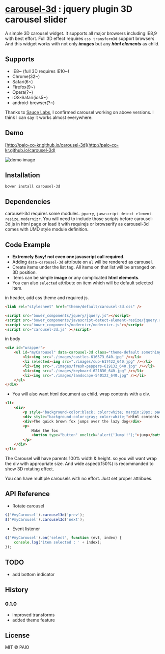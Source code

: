 # [carousel-3d](http://paio-co-kr.github.io/carousel-3d) : jquery plugin 3D carousel slider

A simple 3D carousel widget.
It supports all major browsers including IE8,9 with best effort. Full 3D effect requires `css transform3d` support browsers. 
And this widget works with not only _**images**_ but any _**html elements**_ as child.

## Supports
* IE8~ (full 3D requires IE10~)
* Chrome(32~)
* Safari(6~)
* Firefox(9~)
* Opera(?~)
* iOS-Safari(ios5~)
* android-browser(?~)

Thanks to [Sauce Labs](http://saucelabs.com), I confirmed carousel working on above versions. I think I can say it works almost everywhere.

## Demo

[http://paio-co-kr.github.io/carousel-3d](http://paio-co-kr.github.io/carousel-3d)

![demo image](http://paio-co-kr.github.io/carousel-3d/images/recent_browser.png)

## Installation

`bower install carousel-3d`

## Dependencies
carousel-3d requires some modules. `jquery`, `javascript-detect-element-resize`, `modernizr`.
You will need to include those scripts before carousel-3d.js in html page or load it with requirejs or browserify as carousel-3d comes with UMD style module definition.

## Code Example
* **Extremely Easy! not even one javascript call required.**
* Adding `data-carousel-3d` attribute on `ul` will be rendered as carousel.
* Create items under the list tag. All items on that list will be arranged on 3D position.
* Items can be simple **image** or any complicated **html elements**.
* You can also `selected` attribute on item which will be default selected item.

in header, add css theme and required js.
```html
<link rel="stylesheet" href="theme/default/carousel-3d.css" />

<script src="bower_components/jquery/jquery.js"></script>
<script src="bower_components/javascript-detect-element-resize/jquery.resize.js"></script>
<script src="bower_components/modernizr/modernizr.js"></script>
<script src="carousel-3d.js" ></script>
```

in body
```html
<div id="wrapper">
    <ul id="myCarousel" data-carousel-3d class="theme-default something">
        <li><img src="./images/castles-616573_640.jpg" /></li>
        <li selected><img src="./images/cup-617422_640.jpg" /></li>
        <li><img src="./images/fresh-peppers-619132_640.jpg" /></li>
        <li><img src="./images/keyboard-621830_640.jpg" /></li>
        <li><img src="./images/landscape-540122_640.jpg" /></li>
    </ul>
</div>
```

* You will also want html document as child. wrap contents with a div.

```html
<li>
    <div>
        <p style="background-color:black; color:white; margin:20px; padding:20px;">A simple html child</p>
        <div style="background-color:gray; color:white;">Html contents also works ok!!!</div>
        <div>The quick brown fox jumps over the lazy dog</div>
        <p>
            Make the fox
            <button type="button" onclick="alert('Jump!!');">jump</button>
        </p>
    </div>
</li>
```
The Carousel will have parents 100% width & height. so you will want wrap the div with appropriate size. And wide aspect(150%) is recommanded to show 3D rotating effect.

You can have multiple carousels with no effort. Just set proper attribues.
## API Reference
* Rotate carousel
```javascript
$('#myCarousel').carousel3d('prev');
$('#myCarousel').carousel3d('next');
```
* Event listener
```javascript
$('#myCarousel').on('select', function (evt, index) {
    console.log('item selected : ' + index);
});
```


## TODO
* add bottom indicator

## History
### 0.1.0
* improved transforms
* added theme feature

## License

MIT © PAIO
